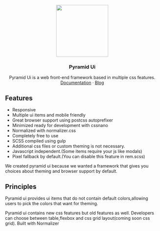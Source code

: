 <p align="center">
  <a href="https://ui.redpyramids.com/">
    <img src="https://ui.redpyramids.com/media/pyramidlogo.svg" alt="" width=170 height=170>
  </a>
</p>
  <h3 align="center">Pyramid Ui</h3>

 <p align="center">
   Pyramid Ui is a web front-end framework based in multiple css features.
<br>
 <a href="https://ui.redpyramids.com/docs">Documentation</a>
    ·
    <a href="https://blog.redpyramids.com/">Blog</a>
</p>



## Features
- Responsive
- Multiple ui items and mobile friendly
- Great browser support using postcss autoprefixer
- Minimized ready for development with cssnano
- Normalized with normalizer.css
- Completely free to use
- SCSS compiled using gulp
- Additional css files or custom theming is not necessary.
- Javascript independent.(Some items require your js like modals)
- Pixel fallback by default.(You can disable this feature in rem.scss)



We created pyramid ui because we wanted a framework that gives you choices about theming and browser support by default.


## Principles
Pyramid ui provides ui items that do not contain default colors,allowing users to pick the colors that want for theming.

Pyramid ui contains new css features but old features as well. Developers can choose between table,flexbox and css grid layout(coming soon css grid).
Built with Normalizer 

